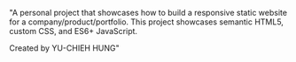 "A personal project that showcases how to build a responsive static website for a company/product/portfolio. This project showcases semantic HTML5, custom CSS, and ES6+ JavaScript. 

Created by YU-CHIEH HUNG"